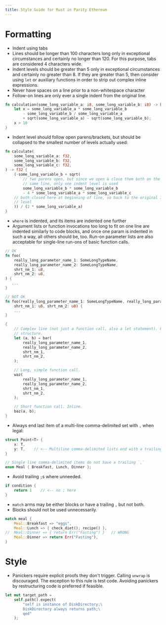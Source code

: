 ```yaml
---
title: Style Guide for Rust in Parity Ethereum
---
```


# Formatting

- Indent using tabs
- Lines should be longer than 100 characters long only in exceptional circumstances and certainly no longer than 120. For this purpose, tabs are considered 4 characters wide.
- Indent levels should be greater than 5 only in exceptional circumstances and certainly no greater than 8. If they are greater than 5, then consider using `let` or auxiliary functions in order to strip out complex inline expressions.
- Never have spaces on a line prior to a non-whitespace character
- Follow-on lines are only ever a single indent from the original line.

```rust
fn calculation(some_long_variable_a: i8, some_long_variable_b: i8) -> bool {
	let x = some_long_variable_a * some_long_variable_b
		- some_long_variable_b / some_long_variable_a
		+ sqrt(some_long_variable_a) - sqrt(some_long_variable_b);
	x > 10
}
```
- Indent level should follow open parens/brackets, but should be collapsed to the smallest number of levels actually used:

```rust
fn calculate(
	some_long_variable_a: f32,
	some_long_variable_b: f32,
	some_long_variable_c: f32,
) -> f32 {
	(-some_long_variable_b + sqrt(
		// two parens open, but since we open & close them both on the
		// same line, only one indent level is used
		some_long_variable_b * some_long_variable_b
		- 4 * some_long_variable_a * some_long_variable_c
	// both closed here at beginning of line, so back to the original indent
	// level
	)) / (2 * some_long_variable_a)
}
```
- `where` is indented, and its items are indented one further
- Argument lists or function invocations too long to fit on one line are indented similarly to code blocks, and once one param is indented in such a way, all others should be, too. Run-on parameter lists are also acceptable for single-line run-ons of basic function calls.

```rust
// OK
fn foo(
	really_long_parameter_name_1: SomeLongTypeName,
	really_long_parameter_name_2: SomeLongTypeName,
	shrt_nm_1: u8,
	shrt_nm_2: u8,
) {
   ...
}

// NOT OK
fn foo(really_long_parameter_name_1: SomeLongTypeName, really_long_parameter_name_2: SomeLongTypeName,
	shrt_nm_1: u8, shrt_nm_2: u8) {
	...
}

```

```rust
{
	// Complex line (not just a function call, also a let statement). Full
	// structure.
	let (a, b) = bar(
		really_long_parameter_name_1,
		really_long_parameter_name_2,
		shrt_nm_1,
		shrt_nm_2,
	);

	// Long, simple function call.
	waz(
		really_long_parameter_name_1, 
		really_long_parameter_name_2,
		shrt_nm_1, 
		shrt_nm_2,
	);

	// Short function call. Inline.
	baz(a, b);
}
```

- Always end last item of a multi-line comma-delimited set with `,` when legal:

```rust
struct Point<T> {
	x: T,
	y: T,    // <-- Multiline comma-delimited lists end with a trailing ,
}

// Single line comma-delimited items do not have a trailing `,`
enum Meal { Breakfast, Lunch, Dinner };
```

- Avoid trailing `;`s where unneeded.

```rust
if condition {
	return 1    // <-- no ; here
}
```

- `match` arms may be either blocks or have a trailing `,` but not both.
- Blocks should not be used unnecessarily.

```rust
match meal {
	Meal::Breakfast => "eggs",
	Meal::Lunch => { check_diet(); recipe() },
//	Meal::Dinner => { return Err("Fasting") }   // WRONG
	Meal::Dinner => return Err("Fasting"),
}
```

# Style

- Panickers require explicit proofs they don't trigger. Calling `unwrap` is discouraged. The exception 
to this rule is test code. Avoiding panickers by restructuring code is preferred if feasible.

```rust
let mut target_path = 
	self.path().expect(
		"self is instance of DiskDirectory;\
		DiskDirectory always returns path;\
		qed"
	);
```
